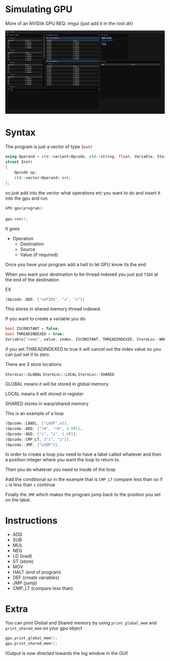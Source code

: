# Simulating GPU
More of an NVIDIA GPU 
REQ: imgui (just add it in the root dir)

![GUI](gui.png)

# Syntax
The program is just a vector of type `Instr` 
```c++
using Operand = std::variant<Opcode, std::string, float, Variable, StoreLoc>;
struct Instr
{
    Opcode op;
    std::vector<Operand> src;
};
```
so just add into the vector what operations etc you want to do and insert it into the gpu and run
```c++
GPU gpu(program);
   
gpu.run();
```

It goes 
- Operation 
    - Destination
    - Source
    - Value (if required)

Once you have your program add a halt to let GPU know its the end

When you want your destination to be thread indexed you just put `TIDX` at the end of the destination 

EX 
```c++
{Opcode::ADD, {"smTIDX", "x", "z"}}
```
This stores in shared memory thread indexed.

If you want to create a variable you do 

```c++
bool ISCONSTANT = false;
bool THREADINDEXED = true;
Variable{"name", value, index, ISCONSTANT, THREADINDEXED, StoreLoc::WHEREVER}
```
if you set THREADINDEXED to true it will cancel out the index value so you can just set it to zero.

There are 3 store locations 

`StoreLoc::GLOBAL`
`StoreLoc::LOCAL`
`StoreLoc::SHARED`

GLOBAL means it will be stored in global memory

LOCAL means it will stored in register

SHARED stores in warp/shared memory

This is an example of a loop 
```c++
{Opcode::LABEL, {"LOOP",4}},
{Opcode::ADD, {"r0", "r0", 3.0f}},
{Opcode::ADD, {"i", "i", 1.0f}},
{Opcode::CMP_LT, {"i", "z"}},
{Opcode::JMP, {"LOOP"}},
```
In order to create a loop you need to have a label called whatever and then a position integer where you want the loop to return to.

Then you do whatever you need to inside of the loop

Add the conditional so in the example that is `CMP_LT` compare less than so if `i` is less than `z` continue

Finally the `JMP` which makes the program jump back to the position you set on the label. 
# Instructions
- ADD
- SUB
- MUL
- NEG 
- LD (load)
- ST (store)
- MOV 
- HALT (end of program)
- DEF (create variables)
- JMP (jump)
- CMP_LT (compare less than)

# Extra
You can print Global and Shared memory by using `print_global_mem` and `print_shared_mem` on your gpu object
```c++
gpu.print_global_mem();
gpu.print_shared_mem();
```
!Output is now directed towards the log window in the GUI!
